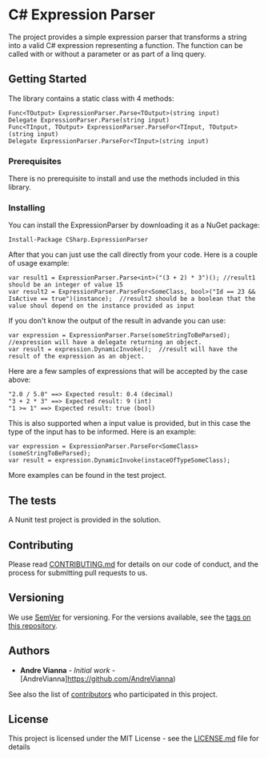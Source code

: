 # C# Expression Parser

The project provides a simple expression parser that transforms a string into a valid C# expression representing a function.
The function can be called with or without a parameter or as part of a linq query.

## Getting Started

The library contains a static class with 4 methods:

```
Func<TOutput> ExpressionParser.Parse<TOutput>(string input)
Delegate ExpressionParser.Parse(string input)
Func<TInput, TOutput> ExpressionParser.ParseFor<TInput, TOutput>(string input)
Delegate ExpressionParser.ParseFor<TInput>(string input)
```

### Prerequisites

There is no prerequisite to install and use the methods included in this library.

### Installing

You can install the ExpressionParser by downloading it as a NuGet package:

```
Install-Package CSharp.ExpressionParser
```

After that you can just use the call directly from your code.
Here is a couple of usage example:

```
var result1 = ExpressionParser.Parse<int>("(3 + 2) * 3")(); //result1 should be an integer of value 15
var result2 = ExpressionParser.ParseFor<SomeClass, bool>("Id == 23 && IsActive == true")(instance);  //result2 should be a boolean that the value shoul depend on the instance provided as input
```

If you don't know the output of the result in advande you can use:
```
var expression = ExpressionParser.Parse(someStringToBeParsed); //expression will have a delegate returning an object.
var result = expression.DynamicInvoke();  //result will have the result of the expression as an object.
```
Here are a few samples of expressions that will be accepted by the case above:
```
"2.0 / 5.0" ==> Expected result: 0.4 (decimal)
"3 + 2 * 3" ==> Expected result: 9 (int)
"1 >= 1" ==> Expected result: true (bool)
```

This is also supported when a input value is provided, but in this case the type of the input has to be informed.
Here is an example:

```
var expression = ExpressionParser.ParseFor<SomeClass>(someStringToBeParsed);
var result = expression.DynamicInvoke(instaceOfTypeSomeClass);
```

More examples can be found in the test project.

## The tests

A Nunit test project is provided in the solution.

## Contributing

Please read [CONTRIBUTING.md](CONTRIBUTING.md) for details on our code of conduct, and the process for submitting pull requests to us.

## Versioning

We use [SemVer](http://semver.org/) for versioning. For the versions available, see the [tags on this repository](https://github.com/your/project/tags). 

## Authors

* **Andre Vianna** - *Initial work* - [AndreVianna]https://github.com/AndreVianna)

See also the list of [contributors](https://github.com/AndreVianna/ExpressionParser/graphs/contributors) who participated in this project.

## License

This project is licensed under the MIT License - see the [LICENSE.md](LICENSE.md) file for details

